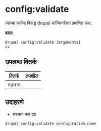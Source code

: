# config:validate
त्याच्या स्कीमा विरूद्ध drupal कॉन्फिगरेशन प्रमाणित करा.

**वापर:**
```
drupal config:validate [arguments]
cv
```

## उपलब्ध वितर्क
वितर्क | तपशील
---------|-------------
name | 

## उदाहरणे
* संरचना नाव द्या.
```
drupal config:validate configuration.name
```
